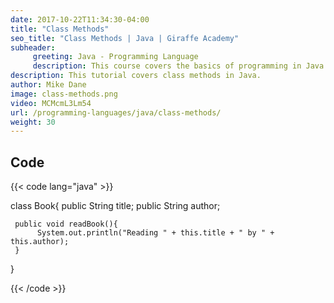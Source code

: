 ```yaml
---
date: 2017-10-22T11:34:30-04:00
title: "Class Methods"
seo_title: "Class Methods | Java | Giraffe Academy"
subheader:
     greeting: Java - Programming Language
     description: This course covers the basics of programming in Java. Work your way through the videos and we'll teach you everything you need to know to start your programming journey!
description: This tutorial covers class methods in Java.
author: Mike Dane
image: class-methods.png
video: MCMcmL3Lm54
url: /programming-languages/java/class-methods/
weight: 30
---
```


## Code

{{< code lang="java" >}}

class Book{
     public String title;
     public String author;

     public void readBook(){
          System.out.println("Reading " + this.title + " by " + this.author);
     }
}

{{< /code >}}